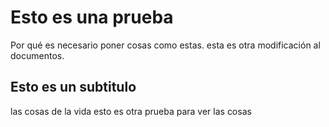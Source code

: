 # Esto es una prueba

Por qué es necesario poner cosas como estas. 
esta es otra modificación al documentos. 

## Esto es un subtitulo
las cosas de la vida
esto es otra prueba
para ver
las cosas